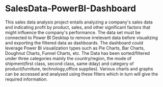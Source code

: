 # SalesData-PowerBI-Dashboard
This sales data analysis project entails analyzing a company's sales data and indicating profit by product, sales, and other significant factors that might influence the company's performance.
The data set must be connected to Power BI Desktop to remove irrelevant data before visualizing and exporting the filtered data as dashboards. The dashboard could leverage Power BI visualization types such as Pie Charts, Bar Charts, Doughnut Charts, Funnel Charts, etc.
The Data has been sorted/filtered under three categories mainly the country/region, the mode of shipment(first class, second class, same dday) and category of product(furniture, technology,office supplies).
Various charts and graphs can be accessed and analysed using these filters which in turn will give the required information.
